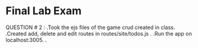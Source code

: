 # Final Lab Exam

QUESTION # 2 :
 .Took the ejs files of the game crud created in class.
 .Created add, delete and edit routes in routes/site/todos.js . 
 .Run the app on localhost:3005. 
 . 
 
 
